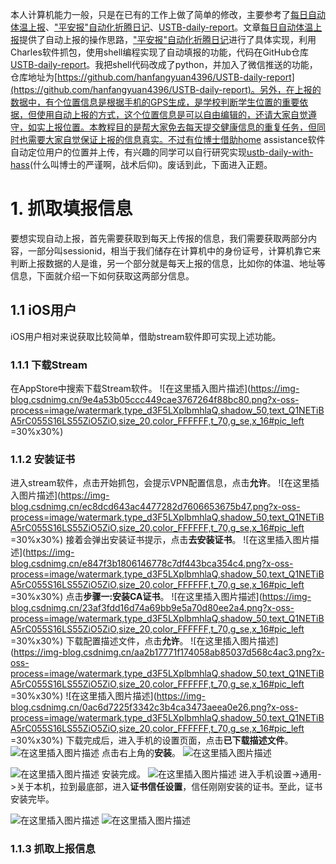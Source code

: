 本人计算机能力一般，只是在已有的工作上做了简单的修改，主要参考了[每日自动体温上报](https://mp.weixin.qq.com/s/m1Ie4gftS79BdtaMp-4eTg)、["平安报"自动化折腾日记](https://blog.vincenteliang.cn/2020/05/31/ustb_checkIn_auto#%E6%8A%93%E5%8C%85-packet-capture)、[USTB-daily-report](https://github.com/Jason23347/USTB-daily-report)。文章[每日自动体温上报](https://mp.weixin.qq.com/s/m1Ie4gftS79BdtaMp-4eTg)提供了自动上报的操作思路，["平安报"自动化折腾日记](https://blog.vincenteliang.cn/2020/05/31/ustb_checkIn_auto#%E6%8A%93%E5%8C%85-packet-capture)进行了具体实现，利用Charles软件抓包，使用shell编程实现了自动填报的功能，代码在GitHub仓库[USTB-daily-report](https://github.com/Jason23347/USTB-daily-report)。我把shell代码改成了python，并加入了微信推送的功能，仓库地址为[https://github.com/hanfangyuan4396/USTB-daily-report](https://github.com/hanfangyuan4396/USTB-daily-report)。另外，在上报的数据中，有个位置信息是根据手机的GPS生成，是学校判断学生位置的重要依据，但使用自动上报的方式，这个位置信息是可以自由编辑的，还请大家自觉遵守，如实上报位置。本教程目的是帮大家免去每天提交健康信息的重复任务，但同时也需要大家自觉保证上报的信息真实。不过有位博士借助home assistance软件自动定位用户的位置并上传，有兴趣的同学可以自行研究实现[ustb-daily-with-hass](https://github.com/terrance-liang/ustb-daily-with-hass)(什么叫博士的严谨啊，战术后仰)。废话到此，下面进入正题。
# 1. 抓取填报信息
要想实现自动上报，首先需要获取到每天上传报的信息，我们需要获取两部分内容，一部分叫sessionid，相当于我们储存在计算机中的身份证号，计算机靠它来判断上报数据的人是谁，另一个部分就是每天上报的信息，比如你的体温、地址等信息，下面就介绍一下如何获取这两部分信息。
## 1.1 iOS用户
iOS用户相对来说获取比较简单，借助stream软件即可实现上述功能。
### 1.1.1 下载Stream
在AppStore中搜索下载Stream软件。
![在这里插入图片描述](https://img-blog.csdnimg.cn/9e4a53b05ccc449cae3767264f88bc80.png?x-oss-process=image/watermark,type_d3F5LXplbmhlaQ,shadow_50,text_Q1NETiBA5rC055S16LS55ZiO5ZiO,size_20,color_FFFFFF,t_70,g_se,x_16#pic_left =30%x30%)
### 1.1.2 安装证书
进入stream软件，点击开始抓包，会提示VPN配置信息，点击**允许**。
![在这里插入图片描述](https://img-blog.csdnimg.cn/ec8dcd643ac4477282d7606653675b47.png?x-oss-process=image/watermark,type_d3F5LXplbmhlaQ,shadow_50,text_Q1NETiBA5rC055S16LS55ZiO5ZiO,size_20,color_FFFFFF,t_70,g_se,x_16#pic_left =30%x30%)
接着会弹出安装证书提示，点击**去安装证书**。
![在这里插入图片描述](https://img-blog.csdnimg.cn/e847f3b1806146778c7df443bca354c4.png?x-oss-process=image/watermark,type_d3F5LXplbmhlaQ,shadow_50,text_Q1NETiBA5rC055S16LS55ZiO5ZiO,size_20,color_FFFFFF,t_70,g_se,x_16#pic_left =30%x30%)
点击**步骤一:安装CA证书**。
![在这里插入图片描述](https://img-blog.csdnimg.cn/23af3fdd16d74a69bb9e5a70d80ee2a4.png?x-oss-process=image/watermark,type_d3F5LXplbmhlaQ,shadow_50,text_Q1NETiBA5rC055S16LS55ZiO5ZiO,size_20,color_FFFFFF,t_70,g_se,x_16#pic_left =30%x30%)
下载配置描述文件，点击**允许**。
![在这里插入图片描述](https://img-blog.csdnimg.cn/aa2b17771f174058ab85037d568c4ac3.png?x-oss-process=image/watermark,type_d3F5LXplbmhlaQ,shadow_50,text_Q1NETiBA5rC055S16LS55ZiO5ZiO,size_20,color_FFFFFF,t_70,g_se,x_16#pic_left =30%x30%)
![在这里插入图片描述](https://img-blog.csdnimg.cn/0ac6d7225f3342c3b4ca3473aeea0e26.png?x-oss-process=image/watermark,type_d3F5LXplbmhlaQ,shadow_50,text_Q1NETiBA5rC055S16LS55ZiO5ZiO,size_20,color_FFFFFF,t_70,g_se,x_16#pic_left =30%x30%)
下载完成后，进入手机的设置页面，点击**已下载描述文件**。
![在这里插入图片描述](https://img-blog.csdnimg.cn/fa8824ec0299409ca05eadaeace06a66.png?x-oss-process=image/watermark,type_d3F5LXplbmhlaQ,shadow_50,text_Q1NETiBA5rC055S16LS55ZiO5ZiO,size_20,color_FFFFFF,t_70,g_se,x_16)
点击右上角的**安装**。
![在这里插入图片描述](https://img-blog.csdnimg.cn/5901d4dab03943ef93ec73652e132bee.png?x-oss-process=image/watermark,type_d3F5LXplbmhlaQ,shadow_50,text_Q1NETiBA5rC055S16LS55ZiO5ZiO,size_20,color_FFFFFF,t_70,g_se,x_16)

![在这里插入图片描述](https://img-blog.csdnimg.cn/eeeb4549214f40b1af3d749dfcc9cbbd.png?x-oss-process=image/watermark,type_d3F5LXplbmhlaQ,shadow_50,text_Q1NETiBA5rC055S16LS55ZiO5ZiO,size_20,color_FFFFFF,t_70,g_se,x_16)
安装完成。
![在这里插入图片描述](https://img-blog.csdnimg.cn/d3bb27e6ec314f61a18eb93ef9d37267.png?x-oss-process=image/watermark,type_d3F5LXplbmhlaQ,shadow_50,text_Q1NETiBA5rC055S16LS55ZiO5ZiO,size_20,color_FFFFFF,t_70,g_se,x_16)
进入手机设置->通用->关于本机，拉到最底部，进入**证书信任设置**，信任刚刚安装的证书。至此，证书安装完毕。

![在这里插入图片描述](https://img-blog.csdnimg.cn/9713b63ad57a40c3bfd9d981f996bd3a.png?x-oss-process=image/watermark,type_d3F5LXplbmhlaQ,shadow_50,text_Q1NETiBA5rC055S16LS55ZiO5ZiO,size_20,color_FFFFFF,t_70,g_se,x_16)
![在这里插入图片描述](https://img-blog.csdnimg.cn/78064e28209f474c9cbe089c952f4f99.png?x-oss-process=image/watermark,type_d3F5LXplbmhlaQ,shadow_50,text_Q1NETiBA5rC055S16LS55ZiO5ZiO,size_20,color_FFFFFF,t_70,g_se,x_16)
### 1.1.3 抓取上报信息